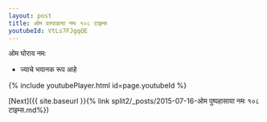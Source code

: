 ```yaml
---
layout: post
title: ओम दरपाडाया नमः १०८ टाइम्स
youtubeId: VtLs7FJgqQE
---
```

 
 
 ओम घोराय नमः  
 
 -  ज्याचे भयानक रूप आहे 
 
  
 
  
 
 
 
 
 
 


{% include youtubePlayer.html id=page.youtubeId %}
 
[Next]({{ site.baseurl }}{% link  split2/_posts/2015-07-16-ओम पुष्पहासाया नमः १०८ टाइम्स.md%})
 
